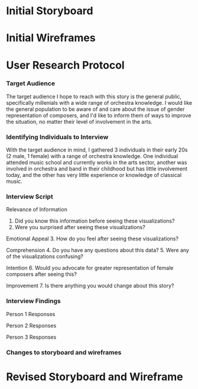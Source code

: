 
# Initial Storyboard

# Initial Wireframes

# User Research Protocol

### Target Audience
The target audience I hope to reach with this story is the general public, specifically millenials with a wide range of orchestra knowledge. I would like the general population to be aware of and care about the issue of gender representation of composers, and I'd like to inform them of ways to improve the situation, no matter their level of involvement in the arts.

### Identifying Individuals to Interview
With the target audience in mind, I gathered 3 individuals in their early 20s (2 male, 1 female) with a range of orchestra knowledge. One individual attended music school and currently works in the arts sector, another was involved in orchestra and band in their childhood but has little involvement today, and the other has very little experience or knowledge of classical music.

### Interview Script

Relevance of Information
1. Did you know this information before seeing these visualizations?
2. Were you surprised after seeing these visualizations?

Emotional Appeal
3. How do you feel after seeing these visualizations?

Comprehension
4. Do you have any questions about this data?
5. Were any of the visualizations confusing?

Intention
6. Would you advocate for greater representation of female composers after seeing this?

Improvement
7. Is there anything you would change about this story? 

### Interview Findings

Person 1 Responses

Person 2 Responses

Person 3 Responses

### Changes to storyboard and wireframes

# Revised Storyboard and Wireframe


